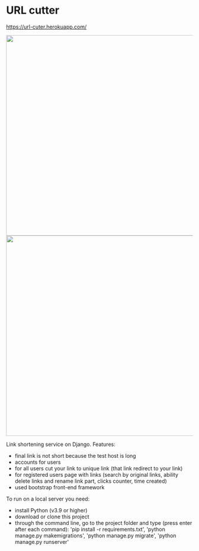 # URL cutter

https://url-cuter.herokuapp.com/

<img src="https://github.com/lestec-al/url-shortener-django/blob/master/url1.png" width="960" height="540"/>
<img src="https://github.com/lestec-al/url-shortener-django/blob/master/url2.png" width="960" height="540"/>

Link shortening service on Django. Features:
- final link is not short because the test host is long
- accounts for users
- for all users cut your link to unique link (that link redirect to your link)
- for registered users page with links (search by original links, ability delete links and rename link part, clicks counter, time created)
- used bootstrap front-end framework

To run on a local server you need:
- install Python (v3.9 or higher)
- download or clone this project
- through the command line, go to the project folder and type (press enter after each command): 'pip install -r requirements.txt', 'python manage.py makemigrations', 'python manage.py migrate', 'python manage.py runserver'